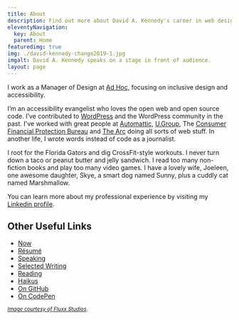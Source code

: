```yaml
---
title: About
description: Find out more about David A. Kennedy's career in web design and accessibility.
eleventyNavigation:
  key: About
  parent: Home
featuredimg: true
img: ./david-kennedy-change2019-1.jpg
imgalt: David A. Kennedy speaks on a stage in front of audience.
layout: page
---
```


I work as a Manager of Design at [Ad Hoc](https://adhocteam.us/), focusing on inclusive design and accessibility.

I’m an accessibility evangelist who loves the open web and open source code. I’ve contributed to [WordPress](https://wordpress.org/) and the WordPress community in the past. I've worked with great people at [Automattic](https://automattic.com/), [U.Group](https://u.group/), The [Consumer Financial Protection Bureau](http://www.consumerfinance.gov/) and [The Arc](http://www.thearc.org/) doing all sorts of web stuff. In another life, I wrote words instead of code as a journalist.

I root for the Florida Gators and dig CrossFit-style workouts. I never turn down a taco or peanut butter and jelly sandwich. I read too many non-fiction books and play too many video games. I have a lovely wife, Joeleen, one awesome daughter, Skye, a smart dog named Sunny, plus a cuddly cat named Marshmallow.

You can learn more about my professional experience by visiting my [Linkedin profile](http://www.linkedin.com/in/davidakennedy).

## Other Useful Links

- [Now](/#now)
- [Résumé](/resume/)
- [Speaking](/speaking/)
- [Selected Writing](/tags/selected-writing/)
- [Reading](/reading/)
- [Haikus](/haikus/)
- [On GitHub](https://github.com/davidakennedy)
- [On CodePen](https://codepen.io/davidakennedy)

<small>[_Image courtesy of Fluxx Studios_](https://www.flickr.com/gp/fluxxstudios/8a31AC).</small>
